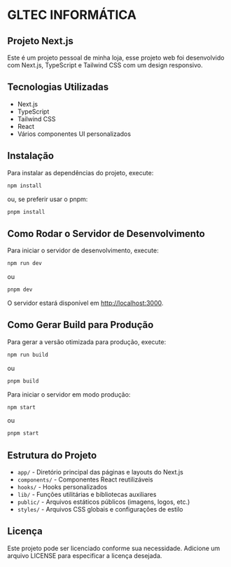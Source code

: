 # GLTEC INFORMÁTICA
## Projeto Next.js

Este é um projeto pessoal de minha loja, esse projeto web foi desenvolvido com Next.js, TypeScript e Tailwind CSS com um design responsivo. 

## Tecnologias Utilizadas

- Next.js
- TypeScript
- Tailwind CSS
- React
- Vários componentes UI personalizados

## Instalação

Para instalar as dependências do projeto, execute:

```bash
npm install
```

ou, se preferir usar o pnpm:

```bash
pnpm install
```

## Como Rodar o Servidor de Desenvolvimento

Para iniciar o servidor de desenvolvimento, execute:

```bash
npm run dev
```

ou

```bash
pnpm dev
```

O servidor estará disponível em [http://localhost:3000](http://localhost:3000).

## Como Gerar Build para Produção

Para gerar a versão otimizada para produção, execute:

```bash
npm run build
```

ou

```bash
pnpm build
```

Para iniciar o servidor em modo produção:

```bash
npm start
```

ou

```bash
pnpm start
```

## Estrutura do Projeto

- `app/` - Diretório principal das páginas e layouts do Next.js
- `components/` - Componentes React reutilizáveis
- `hooks/` - Hooks personalizados
- `lib/` - Funções utilitárias e bibliotecas auxiliares
- `public/` - Arquivos estáticos públicos (imagens, logos, etc.)
- `styles/` - Arquivos CSS globais e configurações de estilo

## Licença

Este projeto pode ser licenciado conforme sua necessidade. Adicione um arquivo LICENSE para especificar a licença desejada.
